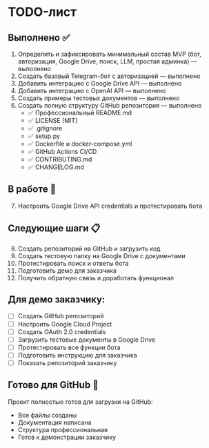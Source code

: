 # TODO-лист

## Выполнено ✅
1. Определить и зафиксировать минимальный состав MVP (бот, авторизация, Google Drive, поиск, LLM, простая админка) — выполнено
2. Создать базовый Telegram-бот с авторизацией — выполнено
3. Добавить интеграцию с Google Drive API — выполнено
4. Добавить интеграцию с OpenAI API — выполнено
5. Создать примеры тестовых документов — выполнено
6. Создать полную структуру GitHub репозитория — выполнено
   - ✅ Профессиональный README.md
   - ✅ LICENSE (MIT)
   - ✅ .gitignore
   - ✅ setup.py
   - ✅ Dockerfile и docker-compose.yml
   - ✅ GitHub Actions CI/CD
   - ✅ CONTRIBUTING.md
   - ✅ CHANGELOG.md

## В работе 🔄
7. Настроить Google Drive API credentials и протестировать бота

## Следующие шаги 📋
8. Создать репозиторий на GitHub и загрузить код
9. Создать тестовую папку на Google Drive с документами
10. Протестировать поиск и ответы бота
11. Подготовить демо для заказчика
12. Получить обратную связь и доработать функционал

## Для демо заказчику:
- [ ] Создать GitHub репозиторий
- [ ] Настроить Google Cloud Project
- [ ] Создать OAuth 2.0 credentials
- [ ] Загрузить тестовые документы в Google Drive
- [ ] Протестировать все функции бота
- [ ] Подготовить инструкцию для заказчика
- [ ] Показать репозиторий заказчику

## Готово для GitHub 🚀
Проект полностью готов для загрузки на GitHub:
- Все файлы созданы
- Документация написана
- Структура профессиональная
- Готов к демонстрации заказчику 